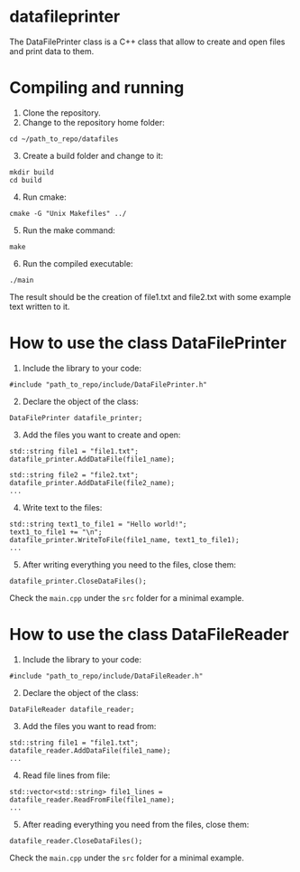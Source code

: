 # datafileprinter
The DataFilePrinter class is a C++ class that allow to create and open files and print data to them. 

# Compiling and running
1. Clone the repository.
2. Change to the repository home folder:
```
cd ~/path_to_repo/datafiles
```
3. Create a build folder and change to it:
```
mkdir build
cd build
```
4. Run cmake:
```
cmake -G "Unix Makefiles" ../
```
5. Run the make command:
```
make
```
6. Run the compiled executable:
```
./main
```
The result should be the creation of file1.txt and file2.txt with some example text written to it.

# How to use the class DataFilePrinter
1. Include the library to your code:
```
#include "path_to_repo/include/DataFilePrinter.h"
```
2. Declare the object of the class:
```
DataFilePrinter datafile_printer;
```
3. Add the files you want to create and open:
```
std::string file1 = "file1.txt";
datafile_printer.AddDataFile(file1_name);

std::string file2 = "file2.txt";
datafile_printer.AddDataFile(file2_name);
...
```
4. Write text to the files:
```
std::string text1_to_file1 = "Hello world!";
text1_to_file1 += "\n";
datafile_printer.WriteToFile(file1_name, text1_to_file1);
...
```
5. After writing everything you need to the files, close them:
```
datafile_printer.CloseDataFiles();
```
Check the `main.cpp` under the `src` folder for a minimal example.

# How to use the class DataFileReader
1. Include the library to your code:
```
#include "path_to_repo/include/DataFileReader.h"
```
2. Declare the object of the class:
```
DataFileReader datafile_reader;
```
3. Add the files you want to read from:
```
std::string file1 = "file1.txt";
datafile_reader.AddDataFile(file1_name);
...
```
4. Read file lines from file:
```
std::vector<std::string> file1_lines = datafile_reader.ReadFromFile(file1_name);
...
```
5. After reading everything you need from the files, close them:
```
datafile_reader.CloseDataFiles();
```
Check the `main.cpp` under the `src` folder for a minimal example.




